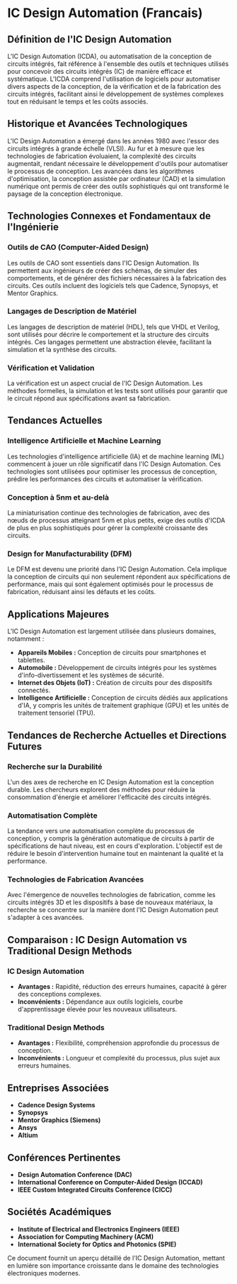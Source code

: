 # IC Design Automation (Francais)

## Définition de l'IC Design Automation

L'IC Design Automation (ICDA), ou automatisation de la conception de circuits intégrés, fait référence à l'ensemble des outils et techniques utilisés pour concevoir des circuits intégrés (IC) de manière efficace et systématique. L'ICDA comprend l'utilisation de logiciels pour automatiser divers aspects de la conception, de la vérification et de la fabrication des circuits intégrés, facilitant ainsi le développement de systèmes complexes tout en réduisant le temps et les coûts associés.

## Historique et Avancées Technologiques

L'IC Design Automation a émergé dans les années 1980 avec l'essor des circuits intégrés à grande échelle (VLSI). Au fur et à mesure que les technologies de fabrication évoluaient, la complexité des circuits augmentait, rendant nécessaire le développement d'outils pour automatiser le processus de conception. Les avancées dans les algorithmes d'optimisation, la conception assistée par ordinateur (CAD) et la simulation numérique ont permis de créer des outils sophistiqués qui ont transformé le paysage de la conception électronique.

## Technologies Connexes et Fondamentaux de l'Ingénierie

### Outils de CAO (Computer-Aided Design)

Les outils de CAO sont essentiels dans l'IC Design Automation. Ils permettent aux ingénieurs de créer des schémas, de simuler des comportements, et de générer des fichiers nécessaires à la fabrication des circuits. Ces outils incluent des logiciels tels que Cadence, Synopsys, et Mentor Graphics.

### Langages de Description de Matériel

Les langages de description de matériel (HDL), tels que VHDL et Verilog, sont utilisés pour décrire le comportement et la structure des circuits intégrés. Ces langages permettent une abstraction élevée, facilitant la simulation et la synthèse des circuits.

### Vérification et Validation

La vérification est un aspect crucial de l'IC Design Automation. Les méthodes formelles, la simulation et les tests sont utilisés pour garantir que le circuit répond aux spécifications avant sa fabrication.

## Tendances Actuelles

### Intelligence Artificielle et Machine Learning

Les technologies d'intelligence artificielle (IA) et de machine learning (ML) commencent à jouer un rôle significatif dans l'IC Design Automation. Ces technologies sont utilisées pour optimiser les processus de conception, prédire les performances des circuits et automatiser la vérification.

### Conception à 5nm et au-delà

La miniaturisation continue des technologies de fabrication, avec des nœuds de processus atteignant 5nm et plus petits, exige des outils d'ICDA de plus en plus sophistiqués pour gérer la complexité croissante des circuits.

### Design for Manufacturability (DFM)

Le DFM est devenu une priorité dans l'IC Design Automation. Cela implique la conception de circuits qui non seulement répondent aux spécifications de performance, mais qui sont également optimisés pour le processus de fabrication, réduisant ainsi les défauts et les coûts.

## Applications Majeures

L'IC Design Automation est largement utilisée dans plusieurs domaines, notamment :

- **Appareils Mobiles :** Conception de circuits pour smartphones et tablettes.
- **Automobile :** Développement de circuits intégrés pour les systèmes d'info-divertissement et les systèmes de sécurité.
- **Internet des Objets (IoT) :** Création de circuits pour des dispositifs connectés.
- **Intelligence Artificielle :** Conception de circuits dédiés aux applications d'IA, y compris les unités de traitement graphique (GPU) et les unités de traitement tensoriel (TPU).

## Tendances de Recherche Actuelles et Directions Futures

### Recherche sur la Durabilité

L'un des axes de recherche en IC Design Automation est la conception durable. Les chercheurs explorent des méthodes pour réduire la consommation d'énergie et améliorer l'efficacité des circuits intégrés.

### Automatisation Complète

La tendance vers une automatisation complète du processus de conception, y compris la génération automatique de circuits à partir de spécifications de haut niveau, est en cours d'exploration. L'objectif est de réduire le besoin d'intervention humaine tout en maintenant la qualité et la performance.

### Technologies de Fabrication Avancées

Avec l'émergence de nouvelles technologies de fabrication, comme les circuits intégrés 3D et les dispositifs à base de nouveaux matériaux, la recherche se concentre sur la manière dont l'IC Design Automation peut s'adapter à ces avancées.

## Comparaison : IC Design Automation vs Traditional Design Methods

### IC Design Automation

- **Avantages :** Rapidité, réduction des erreurs humaines, capacité à gérer des conceptions complexes.
- **Inconvénients :** Dépendance aux outils logiciels, courbe d'apprentissage élevée pour les nouveaux utilisateurs.

### Traditional Design Methods

- **Avantages :** Flexibilité, compréhension approfondie du processus de conception.
- **Inconvénients :** Longueur et complexité du processus, plus sujet aux erreurs humaines.

## Entreprises Associées

- **Cadence Design Systems**
- **Synopsys**
- **Mentor Graphics (Siemens)**
- **Ansys**
- **Altium**

## Conférences Pertinentes

- **Design Automation Conference (DAC)**
- **International Conference on Computer-Aided Design (ICCAD)**
- **IEEE Custom Integrated Circuits Conference (CICC)**

## Sociétés Académiques

- **Institute of Electrical and Electronics Engineers (IEEE)**
- **Association for Computing Machinery (ACM)**
- **International Society for Optics and Photonics (SPIE)**

Ce document fournit un aperçu détaillé de l'IC Design Automation, mettant en lumière son importance croissante dans le domaine des technologies électroniques modernes.